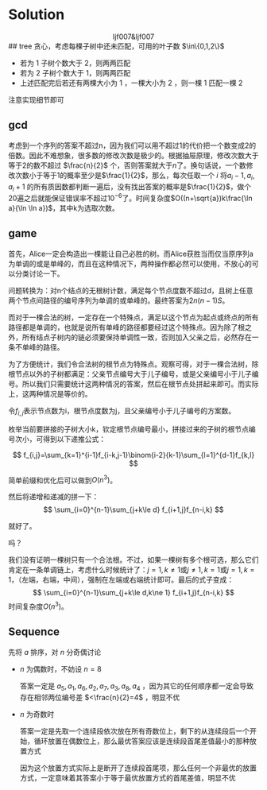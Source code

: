 # Solution

<center>Ijf007&ljf007</center>
## tree
贪心，考虑每棵子树中还未匹配，可用的叶子数 $\in\{0,1,2\}$

* 若为 $1$ 子树个数大于 $2$，则两两匹配
* 若为 $2$ 子树个数大于 $1$，则两两匹配
* 上述匹配完后若还有两棵大小为 $1$ ，一棵大小为 $2$ ，则一棵 $1$ 匹配一棵 $2$

注意实现细节即可

## gcd

考虑到一个序列的答案不超过n，因为我们可以用不超过1的代价把一个数变成2的倍数。因此不难想象，很多数的修改次数是极少的。根据抽屉原理，修改次数大于等于2的数不超过 $\frac{n}{2}$ 个，否则答案就大于$n$了。换句话说，一个数修改次数小于等于1的概率至少是$\frac{1}{2}$，那么，每次任取一个 $i$ 将$a_i-1,a_i,a_i+1$ 的所有质因数都判断一遍后，没有找出答案的概率是$\frac{1}{2}$，做个20遍之后就能保证错误率不超过$10^{-6}$了。时间复杂度$O((n+\sqrt{a})k\frac{\ln a}{\ln \ln a})$，其中k为选取次数。

## game

首先，Alice一定会构造出一棵能让自己必胜的树。而Alice获胜当而仅当原序列a为单调的或是单峰的，而且在这种情况下，两种操作都必然可以使用，不放心的可以分类讨论一下。

问题转换为：对n个结点的无根树计数，满足每个节点度数不超过d，且树上任意两个节点间路径的编号序列为单调的或单峰的。最终答案为$2n(n−1)S$。

而对于一棵合法的树，一定存在一个特殊点，满足以这个节点为起点或终点的所有路径都是单调的，也就是说所有单峰的路径都要经过这个特殊点。因为除了根之外，所有结点子树内的链必须要保持单调性一致，否则加入父亲之后，必然存在一条不单峰的路径。

为了方便统计，我们令合法树的根节点为特殊点。观察可得，对于一棵合法树，除根节点以外的子树都满足：父亲节点编号大于儿子编号，或是父亲编号小于儿子编号。所以我们只需要统计这两种情况的答案，然后在根节点处拼起来即可。而实际上，这两种情况是等价的。

令$f_{i,j}$表示节点数为i，根节点度数为j，且父亲编号小于儿子编号的方案数。

枚举当前要拼接的子树大小k，钦定根节点编号最小，拼接过来的子树的根节点编号次小，可得到以下递推公式：

$$
f_{i,j}=\sum_{k=1}^{i-1}f_{i-k,j-1}\binom{i-2}{k-1}\sum_{l=1}^{d-1}f_{k,l}
$$

简单前缀和优化后可以做到$O(n^3)$。



然后将递增和递减的拼一下：
$$
\sum_{i=0}^{n-1}\sum_{j+k\le d} f_{i+1,j}f_{n-i,k}
$$

就好了。

吗？

我们没有证明一棵树只有一个合法根。不过，如果一棵树有多个根可选，那么它们肯定在一条单调链上，考虑什么时候统计了：$j=1,k\neq 1$或$j\ne1,k=1$或$j=1,k=1$，（左端，右端，中间），强制在左端或右端统计即可。最后的式子变成：
$$
\sum_{i=0}^{n-1}\sum_{j+k\le d,k\ne 1} f_{i+1,j}f_{n-i,k}
$$
时间复杂度$O(n^3)$。

## Sequence

先将 $a$ 排序，对 $n$ 分奇偶讨论

* $n$ 为偶数时，不妨设 $n=8$ 

    答案一定是 $a_5,a_1,a_6,a_2,a_7,a_3,a_8,a_4$ ，因为其它的任何顺序都一定会导致存在相邻两位编号差 $<\frac{n}{2}=4$ ，明显不优

* $n$ 为奇数时

    答案一定是先取一个连续段依次放在所有奇数位上，剩下的从连续段后一个开始，循环放置在偶数位上，那么最优答案应该是连续段首尾差值最小的那种放置方式

    因为这个放置方式实际上是断开了连续段首尾项，那么任何一个非最优的放置方式，一定意味着其答案小于等于最优放置方式的首尾差值，明显不优

    

